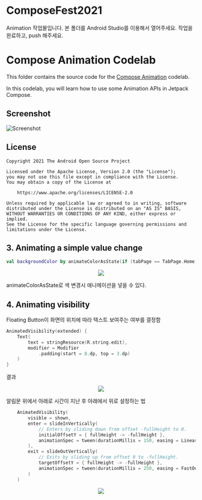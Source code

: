 # ComposeFest2021
Animation 작업물입니다.
본 폴더를 Android Studio를 이용해서 열어주세요.
작업을 완료하고, push 해주세요.

# Compose Animation Codelab

This folder contains the source code for the
[Compose Animation](https://developer.android.com/codelabs/android-compose-animation)
codelab.

In this codelab, you will learn how to use some Animation APIs in Jetpack Compose.

## Screenshot

![Screenshot](screenshots/app.png)

## License

```
Copyright 2021 The Android Open Source Project

Licensed under the Apache License, Version 2.0 (the "License");
you may not use this file except in compliance with the License.
You may obtain a copy of the License at

    https://www.apache.org/licenses/LICENSE-2.0

Unless required by applicable law or agreed to in writing, software
distributed under the License is distributed on an "AS IS" BASIS,
WITHOUT WARRANTIES OR CONDITIONS OF ANY KIND, either express or implied.
See the License for the specific language governing permissions and
limitations under the License.
```
## 3. Animating a simple value change
```kotlin
val backgroundColor by animateColorAsState(if (tabPage == TabPage.Home) Purple100 else Green300)
```
<p align="center"><img src="https://developer.android.com/codelabs/jetpack-compose-animation/img/6946feb47acc2cc6.gif?authuser=4"></p>
animateColorAsState로 색 변경시 애니메이션을 넣을 수 있다. <br>

## 4. Animating visibility
Floating Button이 화면의 위치에 따라 텍스트 보여주는 여부를 결정함
```kotlin
AnimatedVisibility(extended) {
    Text(
        text = stringResource(R.string.edit),
        modifier = Modifier
            .padding(start = 8.dp, top = 3.dp)
    )
}
```
결과
<p align="center"><img src="https://developer.android.com/codelabs/jetpack-compose-animation/img/37a613b87156bfbe.gif?authuser=4"></p>

알림문 위에서 아래로 시간이 지난 후 아래에서 위로 설정하는 법
```kotlin
    AnimatedVisibility(
        visible = shown,
        enter = slideInVertically(
            // Enters by sliding down from offset -fullHeight to 0.
            initialOffsetY = { fullHeight -> -fullHeight },
            animationSpec = tween(durationMillis = 150, easing = LinearOutSlowInEasing)
        ),
        exit = slideOutVertically(
            // Exits by sliding up from offset 0 to -fullHeight.
            targetOffsetY = { fullHeight -> -fullHeight },
            animationSpec = tween(durationMillis = 250, easing = FastOutLinearInEasing)
        )
    )
```
<p align="center"><img src="https://developer.android.com/codelabs/jetpack-compose-animation/img/76895615b43b9263.gif?authuser=4"></p>